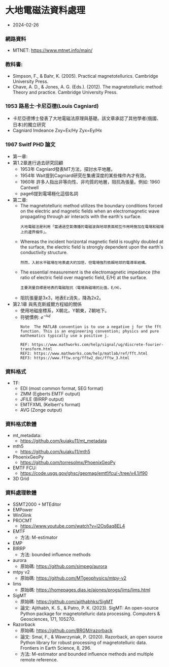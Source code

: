 # 大地電磁法資料處理
+ 2024-02-26

### 網路資料
+ MTNET: https://www.mtnet.info/main/

### 教科書:
+ Simpson, F., & Bahr, K. (2005). Practical magnetotellurics. Cambridge University Press.
+ Chave, A. D., & Jones, A. G. (Eds.). (2012). The magnetotelluric method: Theory and practice. Cambridge University Press.

### 1953 路易士·卡尼亞德(Louis Cagniard)
+ 卡尼亞德博士發表了大地電磁法原理與基礎。該文章承認了其他學者(俄國、日本)的獨立研究
+ Cagniard Imdeance
Zxy=Ex/Hy
Zyx=Ey/Hx

### 1967 Switf PHD 論文
+ 第一章:
+ 第1.2章進行過去研究回顧
  + 1953年 Cagniard發表MT方法，探討水平地層。
  + 1954年 Wait提到Cagniard研究在集膚深度的某些條件內才有效。
  + 1960年 許多人指出非等向性、非均質的地層，阻抗為張量。例如: 1960 Cantwell
  + page6提到電場極化這個名詞
+ 第二章:
  + The magnetotelluric method utilizes the boundary conditions forced on the electric and magnetic fields when an electromagnetic wave propagating through air interacts with the earth's surface. 
    ```  
    大地電磁法是利用「當通過空氣傳播的電磁波與地球表面相互作用時施加在電場和磁場上的邊界條件」。  
    ```
  + Whereas the incident horizontal magnetic field is roughly doubled at the surface, the electric field is strongly dependent upon the earth's conductivity structure.
    ```
    然而，入射水平磁場在地表處大約加倍，但電場強烈依賴地球的電導率結構。
    ```
  + The essential measurement is the electromagnetic impedance (the ratio of electric field over magnetic field, E/H) at the surface.
    ```
    主要測量目標是地表的電磁阻抗（電場與磁場的比值，E/H）。
    ```
  + 阻抗張量是3x3，地表Ez消失，降為2x2。
+ 第2.1章 與馬克斯威爾方程組的關係
  + 使用地磁座標系，X朝北，Y朝東，Z朝地下。
  + 符號慣例: $e^{-i{\omega}j}$  
    ```
    Note  The MATLAB convention is to use a negative j for the fft function. This is an engineering convention; physics and pure mathematics typically use a positive j.
    ```
    ```    
    REF: https://www.mathworks.com/help/signal/ug/discrete-fourier-transform.html
    REF2: https://www.mathworks.com/help/matlab/ref/fft.html
    REF3: https://www.fftw.org/fftw2_doc/fftw_3.html
    ```
### 資料格式
+ TF:
  + EDI (most common format, SEG format)
  + ZMM (Egberts EMTF output)
  + JFILE (BIRRP output)
  + EMTFXML (Kelbert's format)
  + AVG (Zonge output)

### 資料格式軟體
+ mt_metadata:
  + https://github.com/kujaku11/mt_metadata
+ mth5
  + https://github.com/kujaku11/mth5
+ PhoenixGeoPy
  + https://github.com/torresolmx/PhoenixGeoPy
+ EMTF FCU:
  + https://code.usgs.gov/ghsc/geomag/emtf/fcu/-/tree/v4.1/f90
+ 3D Grid 
    
### 資料處理軟體
+ SSMT2000 + MTEditor
+ EMPower
+ WinGlink
+ PROCMT
  + https://www.youtube.com/watch?v=l2Os6aq8EL4
+ EMTF
  + 方法: M-estimator
+ EMP
+ BIRRP
  + 方法: bounded influence methods
+ aurora
  + 原始碼: https://github.com/simpeg/aurora
+ mtpy v2
  + 原始碼: https://github.com/MTgeophysics/mtpy-v2
+ lims
  + 原始碼: https://homepages.dias.ie/ajones/progs/lims/lims.html
+ SigMT
  + 原始碼: https://github.com/ajithabhks/SigMT
  + 論文: Ajithabh, K. S., & Patro, P. K. (2023). SigMT: An open-source Python package for magnetotelluric data processing. Computers & Geosciences, 171, 105270.
+ Razorback
  + 原始碼: https://github.com/BRGM/razorback
  + 論文: Smaï, F., & Wawrzyniak, P. (2020). Razorback, an open source Python library for robust processing of magnetotelluric data. Frontiers in Earth Science, 8, 296.
  + 方法: M-estimator and bounded influence methods and multiple remote reference.
